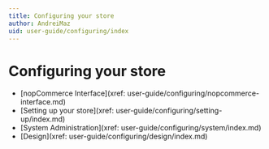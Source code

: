 ```yaml
---
title: Configuring your store
author: AndreiMaz
uid: user-guide/configuring/index
---
```


# Configuring your store

* [nopCommerce Interface](xref: user-guide/configuring/nopcommerce-interface.md)
* [Setting up your store](xref: user-guide/configuring/setting-up/index.md)
* [System Administration](xref: user-guide/configuring/system/index.md)
* [Design](xref: user-guide/configuring/design/index.md)